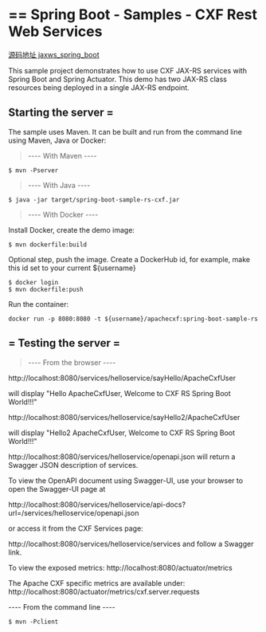 # == Spring Boot - Samples - CXF Rest Web Services 

[源码地址 jaxws_spring_boot](https://github.com/apache/cxf/tree/master/distribution/src/main/release/samples/jaxws_spring_boot)

This sample project demonstrates how to use CXF JAX-RS services
with Spring Boot and Spring Actuator. This demo has two JAX-RS class resources being deployed 
in a single JAX-RS endpoint.  

## Starting the server =

The sample uses Maven. It can be built and run from the command line using Maven, Java or Docker:

> ---- With Maven ----
```shell
$ mvn -Pserver
```

> ---- With Java ----
```shell
$ java -jar target/spring-boot-sample-rs-cxf.jar
```

> ---- With Docker ----

Install Docker, create the demo image:
```shell
$ mvn dockerfile:build
```


Optional step, push the image. 
Create a DockerHub id, for example, make this id set to your current ${username}
```shell
$ docker login
$ mvn dockerfile:push
```

Run the container:
```shell
docker run -p 8080:8080 -t ${username}/apachecxf:spring-boot-sample-rs
```

## = Testing the server =

> ---- From the browser ----

http://localhost:8080/services/helloservice/sayHello/ApacheCxfUser

will display "Hello ApacheCxfUser, Welcome to CXF RS Spring Boot World!!!"

http://localhost:8080/services/helloservice/sayHello2/ApacheCxfUser

will display "Hello2 ApacheCxfUser, Welcome to CXF RS Spring Boot World!!!"

http://localhost:8080/services/helloservice/openapi.json will return a Swagger JSON
description of services.

To view the OpenAPI document using Swagger-UI, use your browser to
open the Swagger-UI page at

  http://localhost:8080/services/helloservice/api-docs?url=/services/helloservice/openapi.json

or access it from the CXF Services page:

  http://localhost:8080/services/helloservice/services
  and follow a Swagger link.

To view the exposed metrics:
  http://localhost:8080/actuator/metrics

The Apache CXF specific metrics are available under:
  http://localhost:8080/actuator/metrics/cxf.server.requests

---- From the command line ----
```shell
$ mvn -Pclient
```

